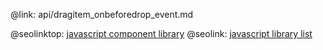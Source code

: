 @link: api/dragitem_onbeforedrop_event.md

@seolinktop: [javascript component library](https://webix.com)
@seolink: [javascript library list](https://webix.com/widget/list/)